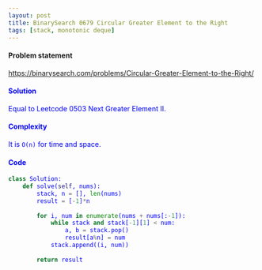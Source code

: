 ```yaml
---
layout: post
title: BinarySearch 0679 Circular Greater Element to the Right
tags: [stack, monotonic deque]
---
```


#### Problem statement

<a href="https://binarysearch.com/problems/Circular-Greater-Element-to-the-Right/"> <font color = blue>https://binarysearch.com/problems/Circular-Greater-Element-to-the-Right/

#### Solution
Equal to Leetcode 0503 Next Greater Element II.

#### Complexity
It is `O(n)` for time and space.

#### Code
```python
class Solution:
    def solve(self, nums):
        stack, n = [], len(nums)
        result = [-1]*n
        
        for i, num in enumerate(nums + nums[:-1]):
            while stack and stack[-1][1] < num:
                a, b = stack.pop()
                result[a%n] = num
            stack.append((i, num))
        
        return result 
```
